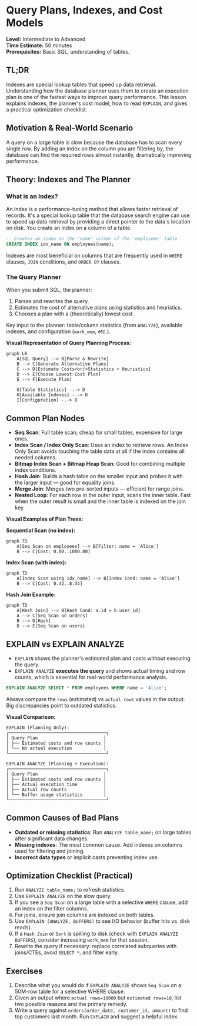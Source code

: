 # Query Plans, Indexes, and Cost Models

**Level:** Intermediate to Advanced  
**Time Estimate:** 50 minutes  
**Prerequisites:** Basic SQL, understanding of tables.

## TL;DR
Indexes are special lookup tables that speed up data retrieval. Understanding how the database planner uses them to create an execution plan is one of the fastest ways to improve query performance. This lesson explains indexes, the planner's cost model, how to read `EXPLAIN`, and gives a practical optimization checklist.

## Motivation & Real-World Scenario
A query on a large table is slow because the database has to scan every single row. By adding an index on the column you are filtering by, the database can find the required rows almost instantly, dramatically improving performance.

## Theory: Indexes and The Planner

### What is an Index?
An index is a performance-tuning method that allows faster retrieval of records. It's a special lookup table that the database search engine can use to speed up data retrieval by providing a direct pointer to the data's location on disk. You create an index on a column of a table.

```sql
-- Creates an index on the 'name' column of the 'employees' table
CREATE INDEX idx_name ON employees(name);
```

Indexes are most beneficial on columns that are frequently used in `WHERE` clauses, `JOIN` conditions, and `ORDER BY` clauses.

### The Query Planner

When you submit SQL, the planner:

1. Parses and rewrites the query.
2. Estimates the cost of alternative plans using statistics and heuristics.
3. Chooses a plan with a (theoretically) lowest cost.

Key input to the planner: table/column statistics (from `ANALYZE`), available indexes, and configuration (`work_mem`, etc.).

**Visual Representation of Query Planning Process:**
```mermaid
graph LR
    A[SQL Query] --> B[Parse & Rewrite]
    B --> C[Generate Alternative Plans]
    C --> D[Estimate Costs<br/>Statistics + Heuristics]
    D --> E[Choose Lowest Cost Plan]
    E --> F[Execute Plan]
    
    G[Table Statistics] -.-> D
    H[Available Indexes] -.-> D
    I[Configuration] -.-> D
```

## Common Plan Nodes

- **Seq Scan**: Full table scan; cheap for small tables, expensive for large ones.
- **Index Scan / Index Only Scan**: Uses an index to retrieve rows. An Index Only Scan avoids touching the table data at all if the index contains all needed columns.
- **Bitmap Index Scan + Bitmap Heap Scan**: Good for combining multiple index conditions.
- **Hash Join**: Builds a hash table on the smaller input and probes it with the larger input — good for equality joins.
- **Merge Join**: Merges two pre-sorted inputs — efficient for range joins.
- **Nested Loop**: For each row in the outer input, scans the inner table. Fast when the outer result is small and the inner table is indexed on the join key.

**Visual Examples of Plan Trees:**

**Sequential Scan (no index):**
```mermaid
graph TD
    A[Seq Scan on employees] --> B[Filter: name = 'Alice']
    B --> C[Cost: 0.00..1000.00]
```

**Index Scan (with index):**
```mermaid
graph TD
    A[Index Scan using idx_name] --> B[Index Cond: name = 'Alice']
    B --> C[Cost: 0.42..8.44]
```

**Hash Join Example:**
```mermaid
graph TD
    A[Hash Join] --> B[Hash Cond: a.id = b.user_id]
    A --> C[Seq Scan on orders]
    B --> D[Hash]
    D --> E[Seq Scan on users]
```

## EXPLAIN vs EXPLAIN ANALYZE

- `EXPLAIN` shows the planner's estimated plan and costs without executing the query.
- `EXPLAIN ANALYZE` **executes the query** and shows actual timing and row counts, which is essential for real-world performance analysis.

```sql
EXPLAIN ANALYZE SELECT * FROM employees WHERE name = 'Alice';
```

Always compare the `rows` (estimated) vs `actual rows` values in the output. Big discrepancies point to outdated statistics.

**Visual Comparison:**
```
EXPLAIN (Planning Only):
┌─────────────────────────────────────┐
│ Query Plan                         │
│ ├── Estimated costs and row counts │
│ └── No actual execution            │
└─────────────────────────────────────┘

EXPLAIN ANALYZE (Planning + Execution):
┌─────────────────────────────────────┐
│ Query Plan                         │
│ ├── Estimated costs and row counts │
│ ├── Actual execution time          │
│ ├── Actual row counts              │
│ └── Buffer usage statistics        │
└─────────────────────────────────────┘
```

## Common Causes of Bad Plans

- **Outdated or missing statistics**: Run `ANALYZE table_name;` on large tables after significant data changes.
- **Missing indexes**: The most common cause. Add indexes on columns used for filtering and joining.
- **Incorrect data types** or implicit casts preventing index use.

## Optimization Checklist (Practical)

1. Run `ANALYZE table_name;` to refresh statistics.
2. Use `EXPLAIN ANALYZE` on the slow query.
3. If you see a `Seq Scan` on a large table with a selective `WHERE` clause, add an index on the filter columns.
4. For joins, ensure join columns are indexed on both tables.
5. Use `EXPLAIN (ANALYZE, BUFFERS)` to see I/O behavior (buffer hits vs. disk reads).
6. If a `Hash Join` or `Sort` is spilling to disk (check with `EXPLAIN ANALYZE BUFFERS`), consider increasing `work_mem` for that session.
7. Rewrite the query if necessary: replace correlated subqueries with joins/CTEs, avoid `SELECT *`, and filter early.

## Exercises

1. Describe what you would do if `EXPLAIN ANALYZE` shows `Seq Scan` on a 50M-row table for a selective WHERE clause.
2. Given an output where `actual rows=10000` but `estimated rows=10`, list two possible reasons and the primary remedy.
3. Write a query against `orders(order_date, customer_id, amount)` to find top customers last month. Run `EXPLAIN` and suggest a helpful index.